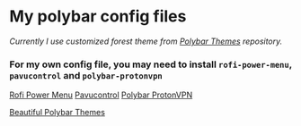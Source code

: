 # My polybar config files
*Currently I use customized forest theme from [Polybar Themes](https://github.com/adi1090x/polybar-themes) repository.*

### For my own config file, you may need to install `rofi-power-menu`, `pavucontrol` and `polybar-protonvpn`
[Rofi Power Menu](https://github.com/jluttine/rofi-power-menu)
[Pavucontrol](https://archlinux.org/packages/extra/x86_64/pavucontrol/)
[Polybar ProtonVPN](https://github.com/haideralipunjabi/polybar-protonvpn)

[Beautiful Polybar Themes](https://github.com/adi1090x/polybar-themes)
